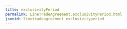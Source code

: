 ```yaml
---
title: exclusivityPeriod
permalink: LineTradeAgreement.exclusivityPeriod.html
jsonid: linetradeagreement_exclusivityperiod
---
```

